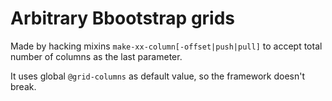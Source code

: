 # Arbitrary Bbootstrap grids

Made by hacking mixins ```make-xx-column[-offset|push|pull]``` to accept total number of columns as the last parameter.

It uses global ```@grid-columns``` as default value, so the framework doesn't break.

